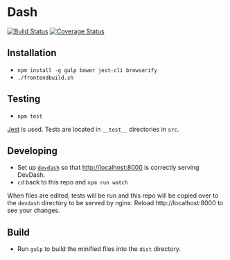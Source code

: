 # Dash

[![Build Status](https://travis-ci.org/cfpb/dash.svg?branch=master)](https://travis-ci.org/cfpb/dash) [![Coverage Status](https://coveralls.io/repos/cfpb/dash/badge.svg?branch=master)](https://coveralls.io/r/cfpb/dash?branch=master)

## Installation

* `npm install -g gulp bower jest-cli browserify`
* `./frontendbuild.sh`

## Testing

* `npm test`

[Jest](http://facebook.github.io/jest/) is used. Tests are located in `__test__` directories in `src`.

## Developing

* Set up [`devdash`](https://github.com/cfpb/devdash#installation) so that [http://localhost:8000](http://localhost:8000) is correctly serving DevDash.
* `cd` back to this repo and `npm run watch`

When files are edited, tests will be run and this repo will be copied over to the `devdash` directory to be served by nginx. Reload http://localhost:8000 to see your changes.

## Build

* Run `gulp` to build the minified files into the `dist` directory.
